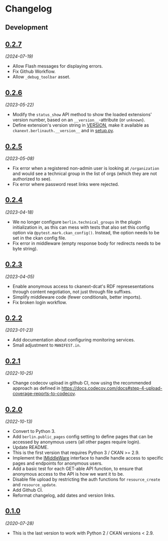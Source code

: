 # Changelog

## Development

## [0.2.7](https://github.com/berlinonline/ckanext-berlinauth/releases/tag/0.2.7)

_(2024-07-19)_

- Allow Flash messages for displaying errors.
- Fix Github Workflow.
- Allow `_debug_toolbar` asset.

## [0.2.6](https://github.com/berlinonline/ckanext-berlinauth/releases/tag/0.2.6)

_(2023-05-22)_

- Modify the `status_show` API method to show the loaded extensions' version number, based on an `__version__`-attribute (or `unknown`).
- Define extension's version string in [VERSION](VERSION), make it available as `ckanext.berlinauth.__version__` and in [setup.py](setup.py).

## [0.2.5](https://github.com/berlinonline/ckanext-berlinauth/releases/tag/0.2.5)

_(2023-05-08)_

- Fix error when a registered non-admin user is looking at `/organization` and would see a technical group in the list of orgs (which they are not authorized to see).
- Fix error where password reset links were rejected.

## [0.2.4](https://github.com/berlinonline/ckanext-berlinauth/releases/tag/0.2.4)

_(2023-04-18)_

- We no longer configure `berlin.technical_groups` in the plugin initialization in, as this can mess with tests that also set this config option via `@pytest.mark.ckan_config()`. Instead, the option needs to be set in the ckan config file.
- Fix error in middleware (empty response body for redirects needs to be byte string).

## [0.2.3](https://github.com/berlinonline/ckanext-berlinauth/releases/tag/0.2.3)

_(2023-04-05)_

- Enable anonymous access to ckanext-dcat's RDF represesentations through content
  negotiation, not just through file suffixes.
- Simplify middleware code (fewer conditionals, better imports).
- Fix broken login workflow.

## [0.2.2](https://github.com/berlinonline/ckanext-berlinauth/releases/tag/0.2.2)

_(2023-01-23)_

- Add documentation about configuring monitoring services.
- Small adjustment to `MANIFEST.in`.

## [0.2.1](https://github.com/berlinonline/ckanext-berlinauth/releases/tag/0.2.1)

_(2022-10-25)_

- Change codecov upload in github CI, now using the recommended approach as defined in https://docs.codecov.com/docs#step-4-upload-coverage-reports-to-codecov.

## [0.2.0](https://github.com/berlinonline/ckanext-berlinauth/releases/tag/0.2.0)

_(2022-10-13)_

- Convert to Python 3.
- Add `berlin.public_pages` config setting to define pages that can be accessed by anonymous users (all other pages require login).
- Update README.
- This is the first version that requires Python 3 / CKAN >= 2.9.
- Implement the [IMiddleWare](https://docs.ckan.org/en/2.9/extensions/plugin-interfaces.html#ckan.plugins.interfaces.IMiddleware) interface to handle handle access to specific pages and endpoints for anonymous users.
- Add a basic test for each GET-able API function, to ensure that anonymous access to the API is how we want it to be.
- Disable file upload by restricting the auth functions for `resource_create` and `resource_update`.
- Add Github CI.
- Reformat changelog, add dates and version links.

## [0.1.0](https://github.com/berlinonline/ckanext-berlinauth/releases/tag/0.1.0)

_(2020-07-28)_

- This is the last version to work with Python 2 / CKAN versions < 2.9.
